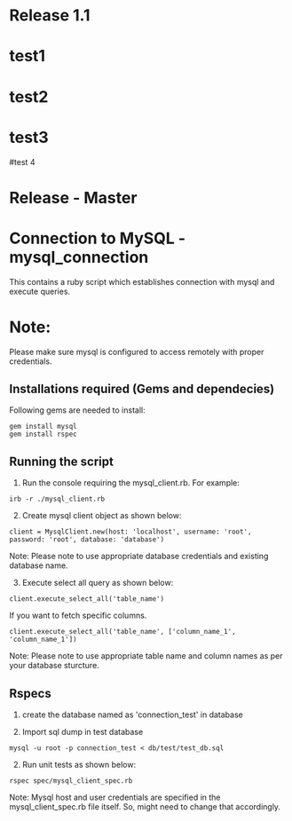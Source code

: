 
# Release 1.1

# test1
# test2
# test3
#test 4

# Release - Master

# Connection to MySQL - mysql_connection
This contains a ruby script which establishes connection with mysql and execute queries.

# Note:
Please make sure mysql is configured to access remotely with proper credentials.

## Installations required (Gems and dependecies)

Following gems are needed to install:
```
gem install mysql
gem install rspec
```

## Running the script

1. Run the console requiring the mysql_client.rb. For example:

```
irb -r ./mysql_client.rb
```

2. Create mysql client object as shown below:

```
client = MysqlClient.new(host: 'localhost', username: 'root', password: 'root', database: 'database')
```
Note: Please note to use appropriate database credentials and existing database name.

3. Execute select all query as shown below:

```
client.execute_select_all('table_name')
```
If you want to fetch specific columns.

```
client.execute_select_all('table_name', ['column_name_1', 'column_name_1'])
```
Note: Please note to use appropriate table name and column names as per your database sturcture.

## Rspecs

1. create the database named as 'connection_test' in database

1. Import sql dump in test database

```
mysql -u root -p connection_test < db/test/test_db.sql
```
2. Run unit tests as shown below:

```
rspec spec/mysql_client_spec.rb
```
Note: Mysql host and user credentials are specified in the mysql_client_spec.rb file itself. So, might need to change that accordingly.
